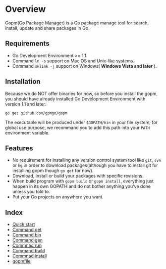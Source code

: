 Overview
====

Gopm(Go Package Manager) is a Go package manage tool for search, install, update and share packages in Go.

## Requirements

- Go Development Environment >= 1.1.
- Command `ln -s` support on Mac OS and Unix-like systems.
- Command `mklink -j` support on Windows( **Windows Vista and later** ).

## Installation

Because we do NOT offer binaries for now, so before you install the gopm, you should have already installed Go Development Environment with version 1.1 and later.

```
go get github.com/gpmgo/gopm
```

The executable will be produced under `$GOPATH/bin` in your file system; for global use purpose, we recommand you to add this path into your `PATH` environment variable.

## Features

- No requirement for installing any version control system tool like `git`, `svn` or `hg` in order to download packages(although you have to install git for installing gopm though `go get` for now).
- Download, install or build your packages with specific revisions.
- When build program with `gopm build` or `gopm install`, everything just happen in its own GOPATH and do not bother anything you've done unless you told to.
- Put your Go projects on anywhere you want.

## Index

- [Quick start](Quickstart.md)
- [Command get](Get.md)
- [Command bin](Bin.md)
- [Command gen](Gen.md)
- [Commnad run](Run.md)
- [Command build](Build.md)
- [Commnad install](Install.md)
- [gopmfile](gopmfile.md)
